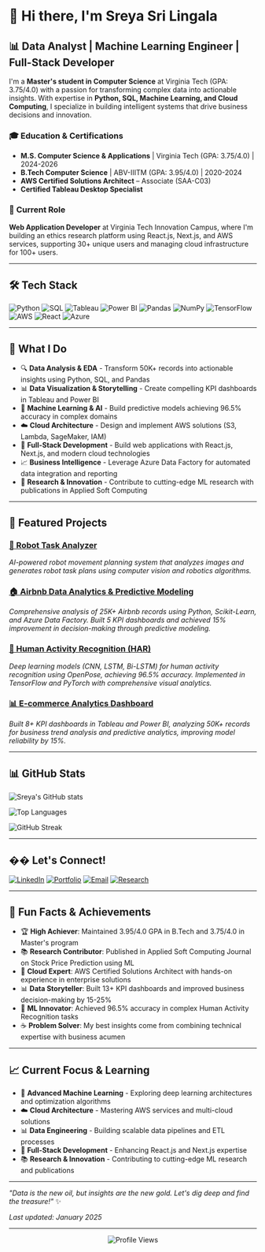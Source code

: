 # 👋 Hi there, I'm Sreya Sri Lingala

## 📊 **Data Analyst | Machine Learning Engineer | Full-Stack Developer**

I'm a **Master's student in Computer Science** at Virginia Tech (GPA: 3.75/4.0) with a passion for transforming complex data into actionable insights. With expertise in **Python, SQL, Machine Learning, and Cloud Computing**, I specialize in building intelligent systems that drive business decisions and innovation.

### 🎓 **Education & Certifications**
- **M.S. Computer Science & Applications** | Virginia Tech (GPA: 3.75/4.0) | 2024-2026
- **B.Tech Computer Science** | ABV-IIITM (GPA: 3.95/4.0) | 2020-2024
- **AWS Certified Solutions Architect** – Associate (SAA-C03)
- **Certified Tableau Desktop Specialist**

### 💼 **Current Role**
**Web Application Developer** at Virginia Tech Innovation Campus, where I'm building an ethics research platform using React.js, Next.js, and AWS services, supporting 30+ unique users and managing cloud infrastructure for 100+ users.

---

## 🛠️ **Tech Stack**

![Python](https://img.shields.io/badge/Python-3776AB?style=for-the-badge&logo=python&logoColor=white)
![SQL](https://img.shields.io/badge/SQL-4479A1?style=for-the-badge&logo=mysql&logoColor=white)
![Tableau](https://img.shields.io/badge/Tableau-E97627?style=for-the-badge&logo=tableau&logoColor=white)
![Power BI](https://img.shields.io/badge/Power_BI-F2C811?style=for-the-badge&logo=power-bi&logoColor=black)
![Pandas](https://img.shields.io/badge/Pandas-150458?style=for-the-badge&logo=pandas&logoColor=white)
![NumPy](https://img.shields.io/badge/NumPy-013243?style=for-the-badge&logo=numpy&logoColor=white)
![TensorFlow](https://img.shields.io/badge/TensorFlow-FF6F00?style=for-the-badge&logo=tensorflow&logoColor=white)
![AWS](https://img.shields.io/badge/AWS-232F3E?style=for-the-badge&logo=amazon-aws&logoColor=white)
![React](https://img.shields.io/badge/React-20232A?style=for-the-badge&logo=react&logoColor=61DAFB)
![Azure](https://img.shields.io/badge/Azure-0089D6?style=for-the-badge&logo=microsoft-azure&logoColor=white)

---

## 🎯 **What I Do**

- 🔍 **Data Analysis & EDA** - Transform 50K+ records into actionable insights using Python, SQL, and Pandas
- 📊 **Data Visualization & Storytelling** - Create compelling KPI dashboards in Tableau and Power BI
- 🤖 **Machine Learning & AI** - Build predictive models achieving 96.5% accuracy in complex domains
- ☁️ **Cloud Architecture** - Design and implement AWS solutions (S3, Lambda, SageMaker, IAM)
- 🚀 **Full-Stack Development** - Build web applications with React.js, Next.js, and modern cloud technologies
- 📈 **Business Intelligence** - Leverage Azure Data Factory for automated data integration and reporting
- 🔬 **Research & Innovation** - Contribute to cutting-edge ML research with publications in Applied Soft Computing

---

## 🚀 **Featured Projects**

### [🤖 Robot Task Analyzer](https://github.com/sreyalingala/robot-task-analyzer)
*AI-powered robot movement planning system that analyzes images and generates robot task plans using computer vision and robotics algorithms.*

### [🏠 Airbnb Data Analytics & Predictive Modeling](https://github.com/sreyalingala/airbnb-analytics)
*Comprehensive analysis of 25K+ Airbnb records using Python, Scikit-Learn, and Azure Data Factory. Built 5 KPI dashboards and achieved 15% improvement in decision-making through predictive modeling.*

### [🧘 Human Activity Recognition (HAR)](https://github.com/sreyalingala/har-pose-estimation)
*Deep learning models (CNN, LSTM, Bi-LSTM) for human activity recognition using OpenPose, achieving 96.5% accuracy. Implemented in TensorFlow and PyTorch with comprehensive visual analytics.*

### [📊 E-commerce Analytics Dashboard](https://github.com/sreyalingala/ecommerce-analytics)
*Built 8+ KPI dashboards in Tableau and Power BI, analyzing 50K+ records for business trend analysis and predictive analytics, improving model reliability by 15%.*

---

## 📊 **GitHub Stats**

![Sreya's GitHub stats](https://github-readme-stats.vercel.app/api?username=sreyalingala&show_icons=true&theme=radical&hide_border=true&bg_color=0D1117&title_color=58A6FF&text_color=8B949E&icon_color=58A6FF)

![Top Languages](https://github-readme-stats.vercel.app/api/top-langs/?username=sreyalingala&layout=compact&theme=radical&hide_border=true&bg_color=0D1117&title_color=58A6FF&text_color=8B949E)

![GitHub Streak](https://streak-stats.demolab.com/?user=sreyalingala&theme=radical&hide_border=true&background=0D1117&stroke=58A6FF&ring=58A6FF&fire=FF6B6B&currStreakNum=8B949E&currStreakLabel=8B949E&sideNums=58A6FF&sideLabels=8B949E&dates=8B949E)

---

## �� **Let's Connect!**

[![LinkedIn](https://img.shields.io/badge/LinkedIn-0077B5?style=for-the-badge&logo=linkedin&logoColor=white)](https://linkedin.com/in/lingala-sreya-sri/)
[![Portfolio](https://img.shields.io/badge/Portfolio-FF5722?style=for-the-badge&logo=todoist&logoColor=white)](https://sreyalingala.dev)
[![Email](https://img.shields.io/badge/Email-D14836?style=for-the-badge&logo=gmail&logoColor=white)](mailto:lsreyasri@vt.edu)
[![Research](https://img.shields.io/badge/Research-8A2BE2?style=for-the-badge&logo=google-scholar&logoColor=white)](https://scholar.google.com/citations?user=sreyalingala)

---

## 🎨 **Fun Facts & Achievements**

- 🏆 **High Achiever**: Maintained 3.95/4.0 GPA in B.Tech and 3.75/4.0 in Master's program
- 📚 **Research Contributor**: Published in Applied Soft Computing Journal on Stock Price Prediction using ML
- 🚀 **Cloud Expert**: AWS Certified Solutions Architect with hands-on experience in enterprise solutions
- 📊 **Data Storyteller**: Built 13+ KPI dashboards and improved business decision-making by 15-25%
- 🤖 **ML Innovator**: Achieved 96.5% accuracy in complex Human Activity Recognition tasks
- ☕ **Problem Solver**: My best insights come from combining technical expertise with business acumen

---

## 📈 **Current Focus & Learning**

- 🔬 **Advanced Machine Learning** - Exploring deep learning architectures and optimization algorithms
- ☁️ **Cloud Architecture** - Mastering AWS services and multi-cloud solutions
- 📊 **Data Engineering** - Building scalable data pipelines and ETL processes
- 🚀 **Full-Stack Development** - Enhancing React.js and Next.js expertise
- 📚 **Research & Innovation** - Contributing to cutting-edge ML research and publications

---

*"Data is the new oil, but insights are the new gold. Let's dig deep and find the treasure!"* ✨

*Last updated: January 2025*

---

<div align="center">
  <img src="https://komarev.com/ghpvc/?username=sreyalingala&style=flat-square&color=blue" alt="Profile Views" />
</div>
